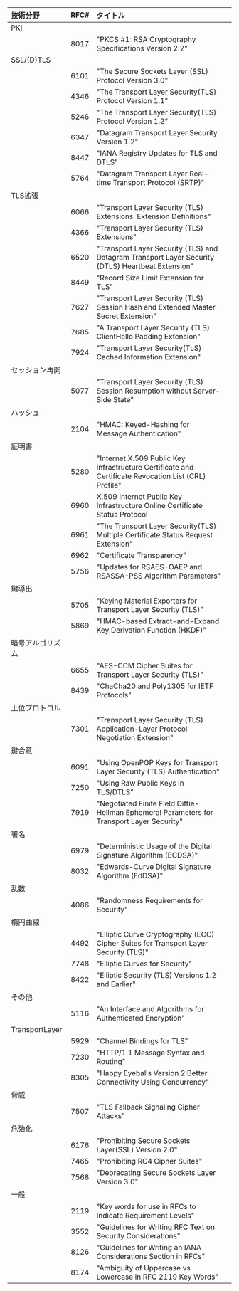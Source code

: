 |技術分野|RFC#|タイトル||
|:--|:--|:--|:--|
|PKI||||
||8017|"PKCS #1: RSA Cryptography Specifications Version 2.2"|
|SSL/(D)TLS||||
||6101|"The Secure Sockets Layer (SSL) Protocol Version 3.0"|
||4346|"The Transport Layer Security(TLS) Protocol Version 1.1"|
||5246|"The Transport Layer Security(TLS) Protocol Version 1.2"|
||6347|"Datagram Transport Layer Security Version 1.2"|
||8447|"IANA Registry Updates for TLS and DTLS"|
||5764|"Datagram Transport Layer Real-time Transport Protocol (SRTP)"|
|TLS拡張||||
||6066|"Transport Layer Security (TLS) Extensions: Extension Definitions"|
||4366|"Transport Layer Security (TLS) Extensions"|
||6520|"Transport Layer Security (TLS) and Datagram Transport Layer Security (DTLS) Heartbeat Extension"|
||8449|"Record Size Limit Extension for TLS"|
||7627|"Transport Layer Security (TLS) Session Hash and Extended Master Secret Extension"|
||7685|"A Transport Layer Security (TLS) ClientHello Padding Extension"|
||7924|"Transport Layer Security(TLS) Cached Information Extension"|
|セッション再開||||
||5077|"Transport Layer Security (TLS) Session Resumption without Server-Side State"|
|ハッシュ||||
||2104|"HMAC: Keyed-Hashing for Message Authentication"|
|証明書||||
||5280|"Internet X.509 Public Key Infrastructure Certificate and Certificate Revocation List (CRL) Profile"|
||6960|X.509 Internet Public Key Infrastructure Online Certificate Status Protocol|
||6961|"The Transport Layer Security(TLS) Multiple Certificate Status Request Extension"|
||6962|"Certificate Transparency"|
||5756|"Updates for RSAES-OAEP and RSASSA-PSS Algorithm Parameters"|
|鍵導出||||
||5705|"Keying Material Exporters for Transport Layer Security (TLS)"|
||5869|"HMAC-based Extract-and-Expand Key Derivation Function (HKDF)"|
|暗号アルゴリズム||||
||6655|"AES-CCM Cipher Suites for Transport Layer Security (TLS)"|
||8439|"ChaCha20 and Poly1305 for IETF  Protocols"|
|上位プロトコル||||
||7301|"Transport Layer Security (TLS) Application-Layer Protocol Negotiation Extension"|
|鍵合意||||
||6091|"Using OpenPGP Keys for Transport Layer Security (TLS) Authentication"|
||7250|"Using Raw Public Keys in TLS/DTLS"|
||7919|"Negotiated Finite Field Diffie-Hellman Ephemeral Parameters for Transport Layer Security"|
|署名||||
||6979|"Deterministic Usage of the Digital Signature Algorithm (ECDSA)"|
||8032|"Edwards-Curve Digital Signature Algorithm (EdDSA)"|
|乱数||||
||4086|"Randomness Requirements for Security"|
|楕円曲線||||
||4492|"Elliptic Curve Cryptography (ECC) Cipher Suites for Transport Layer Security (TLS)"|
||7748|"Elliptic Curves for Security"|
||8422|"Elliptic Security (TLS) Versions 1.2 and Earlier"|
|その他||||
||5116|"An Interface and Algorithms for Authenticated Encryption"|
|TransportLayer||||||
||5929|"Channel Bindings for TLS"|
||7230|"HTTP/1.1 Message Syntax and Routing"|
||8305|"Happy Eyeballs Version 2:Better Connectivity Using Concurrency"|
|脅威||||
||7507|"TLS Fallback Signaling Cipher Attacks"|
|危殆化||||||
||6176|"Prohibiting Secure Sockets Layer(SSL) Version 2.0"|
||7465|"Prohibiting RC4 Cipher Suites"|
||7568|"Deprecating Secure Sockets Layer Version 3.0"|
|一般||||||
||2119|"Key words for use in RFCs to Indicate Requirement Levels"|
||3552|"Guidelines for Writing RFC Text on Security Considerations"|
||8126|"Guidelines for Writing an IANA Considerations Section in RFCs"|
||8174|"Ambiguity of Uppercase vs Lowercase in RFC 2119 Key Words"|

